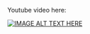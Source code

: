 Youtube video here:

[![IMAGE ALT TEXT HERE](https://img.youtube.com/vi/LXDtLv9lNlE/0.jpg)](https://www.youtube.com/watch?v=LXDtLv9lNlE)

